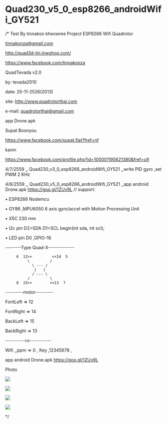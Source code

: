 # Quad230_v5_0_esp8266_androidWifi_GY521

/*
 Test By tinnakon kheowree  Project ESP8266 Wifi Quadrotor
 
 tinnakonza@gmail.com
 
 http://quad3d-tin.lnwshop.com/
 
 https://www.facebook.com/tinnakonza
 
QuadTevada v2.0

by: tevada2010    

date: 25-11-2526(2013)

site: http://www.quadrotorthai.com

e-mail: quadrotorthai@gmail.com

app Drone.apk

Supat Boonyou

https://www.facebook.com/supat.fiat?fref=nf

kanin

https://www.facebook.com/profile.php?id=100001195621380&fref=ufi

 4/7/2559    ,,  Quad230_v3_0_esp8266_androidWifi_GY521  ,,write PID gyro ,set PWM 2 KHz
 
 4/8/2559    ,,  Quad230_v5_0_esp8266_androidWifi_GY521  ,,app android Drone.apk  https://goo.gl/1ZUv9L
                 //
support: 

• ESP8266 Nodemcu

• GY86 ,MPU6050 6 axis gyro/accel with Motion Processing Unit

• X5C 230 mm

• i2c pin D2=SDA D1=SCL begin(int sda, int scl);

• LED pin D0 ,GPIO-16

--------Type Quad-X-------------      

         6  12>>         <<14  5
              \         / 
                \ --- /
                 |   |
                / --- \
              /         \ 
         8  15>>        <<13  7

---------motor---------

FontLeft  => 12

FontRight => 14

BackLeft  => 15

BackRight => 13

----------rx-----------       

Wifi ,,ppm  => 0 , Key   ,12345678 ,

app android Drone.apk  https://goo.gl/1ZUv9L

Photo

![](https://cloud.githubusercontent.com/assets/9403558/21559720/d56221e4-ce83-11e6-893e-803d72c27f4f.png)

![](https://cloud.githubusercontent.com/assets/9403558/21559743/46efdd2e-ce84-11e6-9e16-9972c1d535cd.png)

![](https://cloud.githubusercontent.com/assets/9403558/21559736/226512da-ce84-11e6-8044-5466d2036d8e.jpg)

![](https://cloud.githubusercontent.com/assets/9403558/21559749/66cf755a-ce84-11e6-8781-0745d6169e58.jpg)
           
*/
